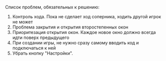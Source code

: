 Список проблем, обязательных к решению: 

1. Контроль хода. Пока не сделает ход соперника, ходить другой игрок не может
2. Проблема закрытия и открытия второстепенных окон
3. Приоритезация открытия окон. Каждое новое окно должно всегда идти поверх предыдущего
4. При создании игры, не нужно сразу самому вводить код и подключаться к ней
5. Убрать кнопку "Настройки".
